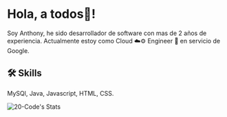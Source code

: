 # Hola, a todos👋!

Soy Anthony, he sido desarrollador de software con mas de 2 años de experiencia.
Actualmente estoy como Cloud ☁️⚙️ Engineer 🚀 en servicio de Google.

## 🛠 Skills
MySQl, Java, Javascript, HTML, CSS.



![20-Code's Stats](https://github-readme-stats.vercel.app/api?username=20-Code&theme=vue-dark&show_icons=true&hide_border=true&count_private=true)
